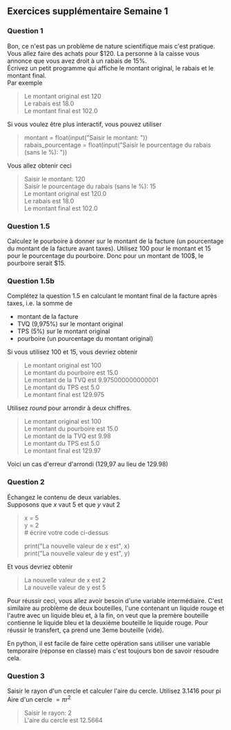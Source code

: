 ## Exercices supplémentaire Semaine 1

### Question 1
Bon, ce n'est pas un problème de nature scientifique mais c'est pratique.
Vous allez faire des achats pour $120. La personne à la caisse vous annonce que vous avez droit à un rabais de 15%.  
Écrivez un petit programme qui affiche le montant original, le rabais et le montant final.  
Par exemple
>Le montant original est  120  
>Le rabais est  18.0  
>Le montant final est  102.0  
  
Si vous voulez être plus interactif, vous pouvez utiliser
>montant = float(input("Saisir le montant: "))  
>rabais_pourcentage = float(input("Saisir le pourcentage du rabais (sans le %): "))

Vous allez obtenir ceci
>Saisir le montant: 120  
>Saisir le pourcentage du rabais (sans le %): 15  
>Le montant original est  120.0  
>Le rabais est  18.0  
>Le montant final est  102.0  

### Question 1.5
Calculez le pourboire à donner sur le montant de la facture (un pourcentage du montant de la facture avant taxes). Utilisez 100 pour le montant et 15 pour le pourcentage du pourboire. Donc pour un montant de 100$, le pourboire serait $15.


### Question 1.5b
Complétez la question 1.5 en calculant le montant final de la facture après taxes, i.e. la somme de 
+ montant de la facture 
+ TVQ (9,975%) sur le montant original
+ TPS (5%) sur le montant original
+ pourboire (un pourcentage du montant original)

Si vous utilisez 100 et 15, vous devriez obtenir
>Le montant original est 100    
>Le montant du pourboire est 15.0    
>Le montant de la TVQ est 9.975000000000001    
>Le montant du TPS est 5.0    
>Le montant final est 129.975    
  
Utilisez _round_ pour arrondir à deux chiffres.

>Le montant original est 100  
>Le montant du pourboire est 15.0  
>Le montant de la TVQ est 9.98  
>Le montant du TPS est 5.0  
>Le montant final est 129.97  

Voici un cas d'erreur d'arrondi (129,97 au lieu de 129.98)

### Question 2
Échangez le contenu de deux variables.  
Supposons que _x_ vaut 5 et que _y_ vaut 2  
>x = 5  
>y = 2  
> \# écrire votre code ci-dessus  
>  
> print("La nouvelle valeur de x est", x)  
> print("La nouvelle valeur de y est", y)  

Et vous devriez obtenir 

>La nouvelle valeur de x est 2  
>La nouvelle valeur de y est 5  

Pour réussir ceci, vous allez avoir besoin d'une variable intermédiaire. C'est similaire au problème de deux bouteilles, l'une contenant un liquide rouge et l'autre avec un liquide bleu et, à la fin, on veut que la premère bouteille contienne le liquide bleu et la deuxième bouteille le liquide rouge. Pour réussir le transfert, ça prend une 3eme bouteille (vide).

En python, il est facile de faire cette opération sans utiliser une variable temporaire (réponse en classe) mais c'est toujours bon de savoir résoudre cela. 

### Question 3
Saisir le rayon d'un cercle et calculer l'aire du cercle. Utilisez 3.1416 pour pi  
Aire d'un cercle $= \pi r^2$  

>Saisir le rayon: 2  
>L'aire du cercle est 12.5664  



